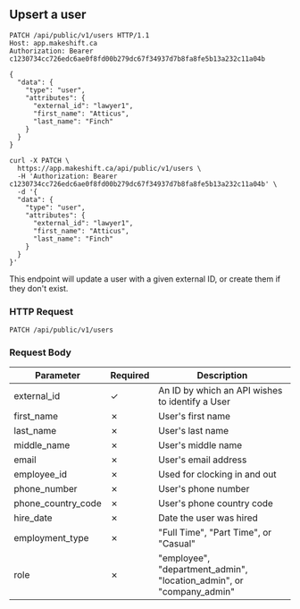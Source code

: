 ## Upsert a user

```http
PATCH /api/public/v1/users HTTP/1.1
Host: app.makeshift.ca
Authorization: Bearer c1230734cc726edc6ae0f8fd00b279dc67f34937d7b8fa8fe5b13a232c11a04b

{
  "data": {
    "type": "user",
    "attributes": {
      "external_id": "lawyer1",
      "first_name": "Atticus",
      "last_name": "Finch"
    }
  }
}
```

```shell
curl -X PATCH \
  https://app.makeshift.ca/api/public/v1/users \
  -H 'Authorization: Bearer c1230734cc726edc6ae0f8fd00b279dc67f34937d7b8fa8fe5b13a232c11a04b' \
  -d '{
  "data": {
    "type": "user",
    "attributes": {
      "external_id": "lawyer1",
      "first_name": "Atticus",
      "last_name": "Finch"
    }
  }
}'
```

This endpoint will update a user with a given external ID, or create them if they don't exist.

### HTTP Request

`PATCH /api/public/v1/users`

### Request Body

Parameter          | Required | Description
---------          | -------- | -----------
external_id        | ✓        | An ID by which an API wishes to identify a User
first_name         | ✗        | User's first name
last_name          | ✗        | User's last name
middle_name        | ✗        | User's middle name
email              | ✗        | User's email address
employee_id        | ✗        | Used for clocking in and out
phone_number       | ✗        | User's phone number
phone_country_code | ✗        | User's phone country code
hire_date          | ✗        | Date the user was hired
employment_type    | ✗        | "Full Time", "Part Time", or "Casual"
role               | ✗        | "employee", "department_admin", "location_admin", or "company_admin"
